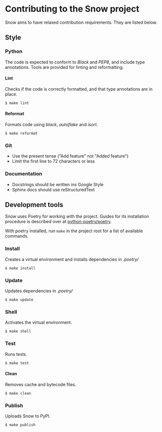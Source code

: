 # Contributing to the Snow project

Snow aims to have relaxed contribution requirements. They are listed below. 

## Style

### Python

The code is expected to conform to *Black* and *PEP8*, and include type annotations. Tools are provided for linting and reformatting.

#### Lint

Checks if the code is correctly formatted, and that type annotations are in place.

```
$ make lint
```


#### Reformat

Formats code using *black*, *autoflake* and *isort*.

```
$ make reformat
```


### Git
- Use the present tense ("Add feature" not "Added feature")
- Limit the first line to 72 characters or less


### Documentation

- Docstrings should be written ins Google Style 
- Sphinx docs should use reStructuredText

## Development tools

Snow uses Poetry for working with the project. Guides for its installation procedure is described over at [python-poetry/poetry](https://github.com/python-poetry/poetry#installation).

With poetry installed, run `make` in the project root for a list of available commands.

### Install

Creates a virtual environment and installs dependencies in *.poetry/*

```
$ make install
```

### Update

Updates dependencies in *.poetry/*

```
$ make update
```

### Shell

Activates the virtual environment.

```
$ make shell
```


### Test

Runs tests.

```
$ make test
```

#### Clean

Removes cache and bytecode files.

```
$ make clean
```

### Publish

Uploads Snow to PyPI.

```
$ make publish
```

